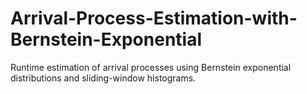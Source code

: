 # Arrival-Process-Estimation-with-Bernstein-Exponential
Runtime estimation of arrival processes using Bernstein exponential distributions and sliding-window histograms.
